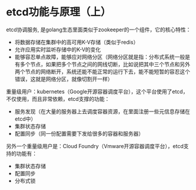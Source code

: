 # etcd功能与原理（上）

etcd协调服务, 是golang生态里面类似于zookeeper的一个组件，它的核心特性：

- 将数据存储在集群中的高可用K-V存储（类似于redis）
- 允许应用实时监听存储中的K-V的变化
- 能够容忍单点故障，能够应对网络分区（网络分区就是指：分布式系统一般是有多个节点，如果把多个节点之间的网线切断，比如说把其中三个节点和另外两个节点的网络断开，系统还能不能正常的运行下去，能不能短暂的容忍这个错误，这就是网络分区，就像切割开一样）

重量级用户：kubernetes（Google开源容器调度平台），这个平台使用了etcd，不仅使用，而且非常依赖，etcd支撑的功能：

- 服务发现（在大量的服务器上去调度容器资源，在里面注册一些元信息存储在etcd中）
- 集群状态存储
- 配置同步（同一份配置需要下发给很多的容器和服务器）

另外一个重量级用户是：Cloud Foundry（Vmware开源容器调度平台），etcd支持的功能有：

- 集群状态存储
- 配置同步
- 分布式锁


